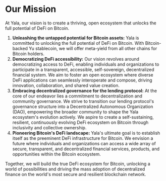 # Our Mission

At Yala, our vision is to create a thriving, open ecosystem that unlocks the full potential of DeFi on Bitcoin.&#x20;

1. **Unleashing the untapped potential for Bitcoin assets:** Yala is committed to unlocking the full potential of DeFi on Bitcoin. With Bitcoin-backed Yu stablecoin, we will offer meta-yield from all other chains for Bitcoin holders.&#x20;
2. **Democratizing DeFi accessibility:** Our vision revolves around democratizing access to DeFi, enabling individuals and organizations to participate in a transparent, accessible, self-sovereign, decentralized financial system. We aim to foster an open ecosystem where diverse DeFi applications can seamlessly interoperate and compose, driving innovation, collaboration, and shared value creation.
3. **Embracing decentralized governance for the lending protocol:** At the core of our endeavor lies a commitment to decentralization and community governance. We strive to transition our lending protocol's governance structure into a Decentralized Autonomous Organization (DAO), empowering the broader community to shape the Yala ecosystem's evolution actively. We aspire to create a self-sustaining, resilient, continuously evolving DeFi ecosystem on Bitcoin through inclusivity and collective ownership.
4. **Pioneering Bitcoin's DeFi landscape:** Yala's ultimate goal is to establish itself as the preeminent DeFi infrastructure for Bitcoin. We envision a future where individuals and organizations can access a wide array of secure, transparent, and decentralized financial services, products, and opportunities within the Bitcoin ecosystem.&#x20;

Together, we will build the true DeFi ecosystem for Bitcoin, unlocking a world of possibilities and driving the mass adoption of decentralized finance on the world's most secure and resilient blockchain network.
